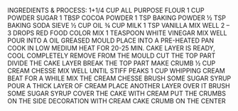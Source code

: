 INGREDIENTS & PROCESS:
1+1/4 CUP ALL PURPOSE FLOUR
1 CUP POWDER SUGAR
1 TBSP COCOA POWDER
1 TSP BAKING POWDER
½ TSP BAKING SODA
SIEVE
½ CUP OIL
¾ CUP MILK
1 TSP VANILLA
MIX WELL
2 – 3 DROPS RED FOOD COLOR
MIX
1 TEASPOON WHITE VINEGAR
MIX WELL
POUR INTO A OIL GREASED MOULD
PLACE INTO A PRE-HEATED PAN
COOK IN LOW MEDIUM HEAT FOR 20-25 MIN.
CAKE LAYER IS READY, COOL COMPLETELY
REMOVE FROM THE MOULD
CUT THE TOP PART
DIVIDE THE CAKE LAYER
BREAK THE TOP PART
MAKE CRUMB
½ CUP CREAM CHESSE
MIX WELL UNTIL STIFF PEAKS
1 CUP WHIPPING CREAM
BEAT FOR A WHILE
MIX THE CREAM CHESSE
BRUSH SOME SUGAR SYRUP
POUR A THICK LAYER OF CREAM
PLACE ANOTHER LAYER OVER IT
BRUSH SOME SUGAR SYRUP
COVER THE CAKE WITH CREAM
PUT THE CRUMBS ON THE SIDE
DECORATION WITH CREAM
CAKE CRUMB ON THE CENTER
